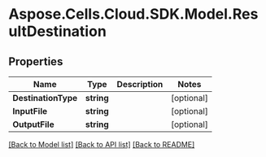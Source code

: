 # Aspose.Cells.Cloud.SDK.Model.ResultDestination
## Properties

Name | Type | Description | Notes
------------ | ------------- | ------------- | -------------
**DestinationType** | **string** |  | [optional] 
**InputFile** | **string** |  | [optional] 
**OutputFile** | **string** |  | [optional] 

[[Back to Model list]](../README.md#documentation-for-models) [[Back to API list]](../README.md#documentation-for-api-endpoints) [[Back to README]](../README.md)


